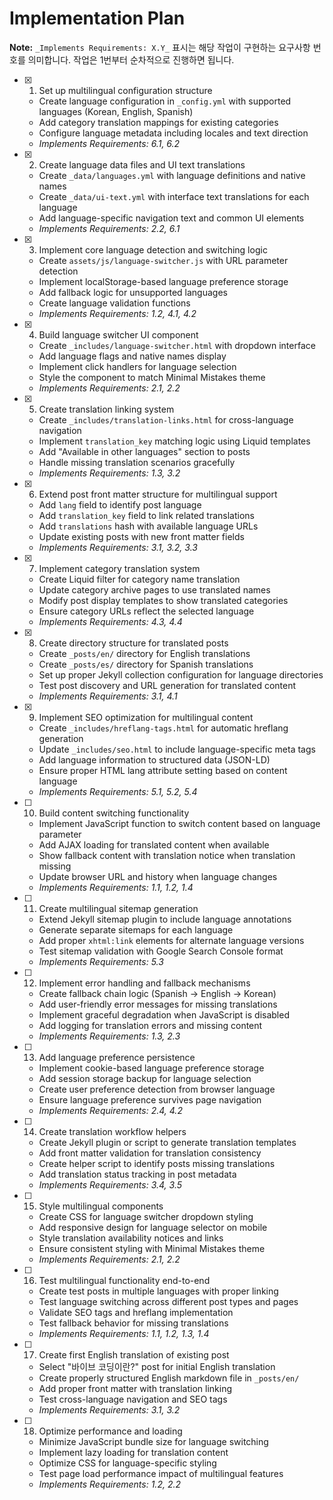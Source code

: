 # Implementation Plan

**Note:** `_Implements Requirements: X.Y_` 표시는 해당 작업이 구현하는 요구사항 번호를 의미합니다. 작업은 1번부터 순차적으로 진행하면 됩니다.

- [x] 1. Set up multilingual configuration structure
  - Create language configuration in `_config.yml` with supported languages (Korean, English, Spanish)
  - Add category translation mappings for existing categories
  - Configure language metadata including locales and text direction
  - _Implements Requirements: 6.1, 6.2_

- [x] 2. Create language data files and UI text translations
  - Create `_data/languages.yml` with language definitions and native names
  - Create `_data/ui-text.yml` with interface text translations for each language
  - Add language-specific navigation text and common UI elements
  - _Implements Requirements: 2.2, 6.1_

- [x] 3. Implement core language detection and switching logic
  - Create `assets/js/language-switcher.js` with URL parameter detection
  - Implement localStorage-based language preference storage
  - Add fallback logic for unsupported languages
  - Create language validation functions
  - _Implements Requirements: 1.2, 4.1, 4.2_

- [x] 4. Build language switcher UI component
  - Create `_includes/language-switcher.html` with dropdown interface
  - Add language flags and native names display
  - Implement click handlers for language selection
  - Style the component to match Minimal Mistakes theme
  - _Implements Requirements: 2.1, 2.2_

- [x] 5. Create translation linking system
  - Create `_includes/translation-links.html` for cross-language navigation
  - Implement `translation_key` matching logic using Liquid templates
  - Add "Available in other languages" section to posts
  - Handle missing translation scenarios gracefully
  - _Implements Requirements: 1.3, 3.2_

- [x] 6. Extend post front matter structure for multilingual support
  - Add `lang` field to identify post language
  - Add `translation_key` field to link related translations
  - Add `translations` hash with available language URLs
  - Update existing posts with new front matter fields
  - _Implements Requirements: 3.1, 3.2, 3.3_

- [x] 7. Implement category translation system
  - Create Liquid filter for category name translation
  - Update category archive pages to use translated names
  - Modify post display templates to show translated categories
  - Ensure category URLs reflect the selected language
  - _Implements Requirements: 4.3, 4.4_

- [x] 8. Create directory structure for translated posts
  - Create `_posts/en/` directory for English translations
  - Create `_posts/es/` directory for Spanish translations
  - Set up proper Jekyll collection configuration for language directories
  - Test post discovery and URL generation for translated content
  - _Implements Requirements: 3.1, 4.1_

- [x] 9. Implement SEO optimization for multilingual content
  - Create `_includes/hreflang-tags.html` for automatic hreflang generation
  - Update `_includes/seo.html` to include language-specific meta tags
  - Add language information to structured data (JSON-LD)
  - Ensure proper HTML lang attribute setting based on content language
  - _Implements Requirements: 5.1, 5.2, 5.4_

- [ ] 10. Build content switching functionality
  - Implement JavaScript function to switch content based on language parameter
  - Add AJAX loading for translated content when available
  - Show fallback content with translation notice when translation missing
  - Update browser URL and history when language changes
  - _Implements Requirements: 1.1, 1.2, 1.4_

- [ ] 11. Create multilingual sitemap generation
  - Extend Jekyll sitemap plugin to include language annotations
  - Generate separate sitemaps for each language
  - Add proper `xhtml:link` elements for alternate language versions
  - Test sitemap validation with Google Search Console format
  - _Implements Requirements: 5.3_

- [ ] 12. Implement error handling and fallback mechanisms
  - Create fallback chain logic (Spanish → English → Korean)
  - Add user-friendly error messages for missing translations
  - Implement graceful degradation when JavaScript is disabled
  - Add logging for translation errors and missing content
  - _Implements Requirements: 1.3, 2.3_

- [ ] 13. Add language preference persistence
  - Implement cookie-based language preference storage
  - Add session storage backup for language selection
  - Create user preference detection from browser language
  - Ensure language preference survives page navigation
  - _Implements Requirements: 2.4, 4.2_

- [ ] 14. Create translation workflow helpers
  - Create Jekyll plugin or script to generate translation templates
  - Add front matter validation for translation consistency
  - Create helper script to identify posts missing translations
  - Add translation status tracking in post metadata
  - _Implements Requirements: 3.4, 3.5_

- [ ] 15. Style multilingual components
  - Create CSS for language switcher dropdown styling
  - Add responsive design for language selector on mobile
  - Style translation availability notices and links
  - Ensure consistent styling with Minimal Mistakes theme
  - _Implements Requirements: 2.1, 2.2_

- [ ] 16. Test multilingual functionality end-to-end
  - Create test posts in multiple languages with proper linking
  - Test language switching across different post types and pages
  - Validate SEO tags and hreflang implementation
  - Test fallback behavior for missing translations
  - _Implements Requirements: 1.1, 1.2, 1.3, 1.4_

- [ ] 17. Create first English translation of existing post
  - Select "바이브 코딩이란?" post for initial English translation
  - Create properly structured English markdown file in `_posts/en/`
  - Add proper front matter with translation linking
  - Test cross-language navigation and SEO tags
  - _Implements Requirements: 3.1, 3.2_

- [ ] 18. Optimize performance and loading
  - Minimize JavaScript bundle size for language switching
  - Implement lazy loading for translation content
  - Optimize CSS for language-specific styling
  - Test page load performance impact of multilingual features
  - _Implements Requirements: 1.2, 2.2_